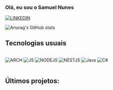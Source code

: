 ### Olá, eu sou o Samuel Nunes

[![LINKEDIN](https://img.shields.io/badge/LinkedIn-0077B5?style=for-the-badge&logo=linkedin&logoColor=white)](https://www.linkedin.com/in/samuelnunessantos)

![Anurag's GitHub stats](https://github-readme-stats.vercel.app/api?username=SamuelNunesSantos&show_icons=true&theme=dracula)

## Tecnologias usuais

<div style="display: inline_block"><br/>
    <img alingn="center" alt="ARCH" src="https://img.shields.io/badge/Arch%20Linux-1793D1?logo=arch-linux&logoColor=fff&style=for-the-badge"/>
    <img alingn="center" alt="JS" src="https://img.shields.io/badge/JavaScript-323330?style=for-the-badge&logo=javascript&logoColor=F7DF1E"/>
    <img alingn="center" alt="NODEJS" src="https://img.shields.io/badge/Node.js-43853D?style=for-the-badge&logo=node.js&logoColor=black"/>
    <img alingn="center" alt="NESTJS" src="https://img.shields.io/badge/nestjs-%23E0234E.svg?style=for-the-badge&logo=nestjs&logoColor=black"/>
    <img alingn="center" alt="Java" src="https://img.shields.io/badge/Java-ED8B00?style=for-the-badge&logo=openjdk&logoColor=white"/>
    <img alingn="center" alt="C#" src="https://img.shields.io/badge/c%23-%23239120.svg?style=for-the-badge&logo=csharp&logoColor=white"/>
</div><br />

## Últimos projetos:

